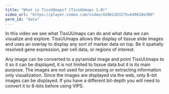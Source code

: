 ```yaml
---
title: "What is TissUUmaps? (TissUUmaps 1.0)"
video_url: "https://player.vimeo.com/video/420612632?h=6d9618e308"
perm_id: "data"
---
```


In this video we see what TissUUmaps can do and what data we can visualize and explore. TissUUmaps allows the display of tissue slide images and uses an overlay to display any sort of marker data on top. Be it spatially resolved gene expression, per cell data, or regions of interest.

Any image can be converted to a pyramidal image and point TissUUmaps to it so it can be displayed, it is not limited to tissue data but it is its main purpose. The images are not used for processing or extracting information only visualization. Since the images are displayed via the web, only 8-bit images can be displayed. If you have a different bit-depth you will need to convert it to 8-bits before using VIPS.